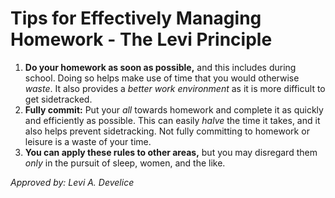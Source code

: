 # Tips for Effectively Managing Homework - The Levi Principle
1. **Do your homework as soon as possible,** and this includes during school. Doing so helps make use of time that you would otherwise *waste*. It also provides a *better work environment* as it is more difficult to get sidetracked.
2. **Fully commit:** Put your *all* towards homework and complete it as quickly and efficiently as possible. This can easily *halve* the time it takes, and it also helps prevent sidetracking. Not fully committing to homework or leisure is a waste of your time.
3. **You can apply these rules to other areas,** but you may disregard them *only* in the pursuit of sleep, women, and the like.

*Approved by: Levi A. Develice*
